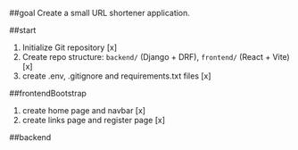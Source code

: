 

##goal
Create a small URL shortener application.

##start
1. Initialize Git repository [x]
2. Create repo structure: `backend/` (Django + DRF), `frontend/` (React + Vite) [x]
3. create .env, .gitignore and requirements.txt files [x]

##frontendBootstrap
1. create home page and navbar [x]
2. create links page and register page [x]

##backend
